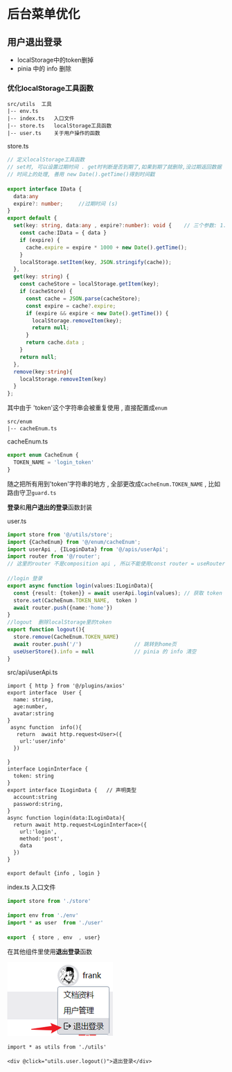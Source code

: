 # 后台菜单优化
## 用户退出登录
* localStorage中的token删掉
* pinia 中的 info 删除

### 优化localStorage工具函数
```
src/utils  工具
|-- env.ts
|-- index.ts   入口文件
|-- store.ts   localStorage工具函数
|-- user.ts    关于用户操作的函数
```
store.ts
```ts
// 定义localStorage工具函数
// set时, 可以设置过期时间 . get时判断是否到期了,如果到期了就删除,没过期返回数据 (逻辑处理要细品)
// 时间上的处理, 善用 new Date().getTime()得到时间戳

export interface IData {
  data:any
  expire?: number;     //过期时间 (s)
}
export default {
  set(key: string, data:any , expire?:number): void {    // 三个参数: 1.字符串名 2.data数据 3.expire过期时间
    const cache:IData = { data }
    if (expire) {
      cache.expire = expire * 1000 + new Date().getTime();
    }
    localStorage.setItem(key, JSON.stringify(cache));
  },
  get(key: string) {
    const cacheStore = localStorage.getItem(key);
    if (cacheStore) {
      const cache = JSON.parse(cacheStore);
      const expire = cache?.expire;
      if (expire && expire < new Date().getTime()) {
        localStorage.removeItem(key);
        return null;
      }
      return cache.data ;
    }
    return null;
  },
  remove(key:string){
    localStorage.removeItem(key)
  }
};
```
其中由于 'token'这个字符串会被重复使用 , 直接配置成`enum`
```
src/enum
|-- cacheEnum.ts
```
cacheEnum.ts
```ts
export enum CacheEnum {
  TOKEN_NAME = 'login_token'
}
```
随之把所有用到'token'字符串的地方 , 全部更改成`CacheEnum.TOKEN_NAME` , 比如路由守卫`guard.ts`

**登录**和**用户退出的登录**函数封装

user.ts  
```ts
import store from '@/utils/store';
import {CacheEnum} from '@/enum/cacheEnum';
import userApi , {ILoginData} from '@/apis/userApi';
import router from '@/router';
// 这里的router 不是composition api , 所以不能使用const router = useRouter(), 必须导入具体router实例

//login 登录
export async function login(values:ILoginData){
  const {result: {token}} = await userApi.login(values); // 获取 token
  store.set(CacheEnum.TOKEN_NAME,  token )
  await router.push({name:'home'})
}
//logout  删除localStorage里的token
export function logout(){
  store.remove(CacheEnum.TOKEN_NAME)
  await router.push('/')                 // 跳转到home页
  useUserStore().info = null             // pinia 的 info 清空
}
```
src/api/userApi.ts 
```ts{16-26}
import { http } from '@/plugins/axios'
export interface  User {
  name: string,
  age:number,
  avatar:string
}
 async function  info(){
   return  await http.request<User>({
    url:'user/info'
  })

}
interface LoginInterface {
  token: string
}
export interface ILoginData {   // 声明类型
  account:string
  password:string,
}
async function login(data:ILoginData){
  return await http.request<LoginInterface>({
    url:'login',
    method:'post',
    data
  })
}

export default {info , login }
```
index.ts 入口文件
```ts
import store from './store'

import env from './env'
import * as user  from './user'

export  { store , env  , user}
```
在其他组件里使用**退出登录**函数

![图片](../.vuepress/public/images/logout.png)
```
import * as utils from './utils'

<div @click="utils.user.logout()">退出登录</div>
```


